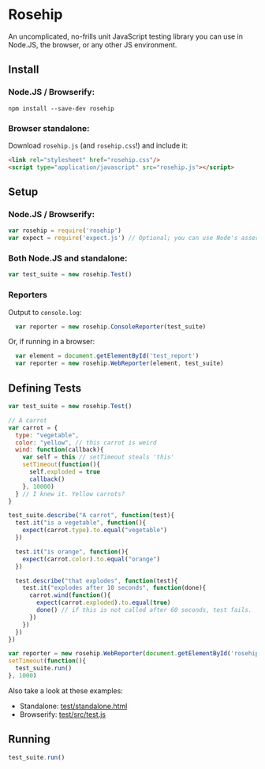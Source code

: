 # Rosehip

An uncomplicated, no-frills unit JavaScript testing library you can use in Node.JS, the browser, or any other JS environment.

## Install

### Node.JS / Browserify:

`npm install --save-dev rosehip`

### Browser standalone:

Download `rosehip.js` (and `rosehip.css`!) and include it:

```html
<link rel="stylesheet" href="rosehip.css"/>
<script type="application/javascript" src="rosehip.js"></script>
```

## Setup
### Node.JS / Browserify:

```javascript
var rosehip = require('rosehip')
var expect = require('expect.js') // Optional; you can use Node's assert or should.js or anything else
```

### Both Node.JS and standalone:

``` javascript
var test_suite = new rosehip.Test()
```
### Reporters

Output to `console.log`:
```javascript
  var reporter = new rosehip.ConsoleReporter(test_suite)
```

Or, if running in a browser:
```javascript
  var element = document.getElementById('test_report')
  var reporter = new rosehip.WebReporter(element, test_suite)
```

## Defining Tests
```javascript
var test_suite = new rosehip.Test()

// A carrot
var carrot = {
  type: "vegetable",
  color: "yellow", // this carrot is weird
  wind: function(callback){
    var self = this // setTimeout steals 'this'
    setTimeout(function(){
      self.exploded = true
      callback()
    }, 10000)
  } // I knew it. Yellow carrots?
}

test_suite.describe("A carrot", function(test){
  test.it("is a vegetable", function(){
    expect(carrot.type).to.equal("vegetable")
  })

  test.it("is orange", function(){
    expect(carrot.color).to.equal("orange")
  })

  test.describe("that explodes", function(test){
    test.it("explodes after 10 seconds", function(done){
      carrot.wind(function(){
        expect(carrot.exploded).to.equal(true)
        done() // if this is not called after 60 seconds, test fails.
      })
    })
  })
})

var reporter = new rosehip.WebReporter(document.getElementById('rosehip_report'), test_suite)
setTimeout(function(){
  test_suite.run()
}, 1000)

```

Also take a look at these examples:

* Standalone: [test/standalone.html](test/standalone.html)
* Browserify: [test/src/test.js](test/src/test.js)

## Running

```javascript
test_suite.run()
```
